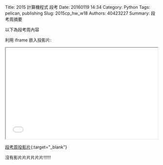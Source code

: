 Title: 2015 計算機程式 段考
Date: 20160119 14:34
Category: Python
Tags: pelican, publishing
Slug: 2015cp_hw_w18
Authors: 40423227
Summary: 段考周摘要

以下為段考周內容

利用 iframe 嵌入投影片:

<iframe src="40423227_cp_w18_p.html" width="500" height="300"></iframe>

[段考周投影片](40423227_cp_w18_p.html){:target="_blank"}

沒有影片片片片片片!!!!!!